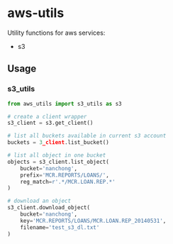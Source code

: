 # aws-utils

Utility functions for aws services:

- s3

## Usage

### s3_utils
```python
from aws_utils import s3_utils as s3

# create a client wrapper
s3_client = s3.get_client()

# list all buckets available in current s3 account
buckets = 3_client.list_bucket()

# list all object in one bucket
objects = s3_client.list_object(
    bucket='nanchong',
    prefix='MCR.REPORTS/LOANS/',
    reg_match=r'.*/MCR.LOAN.REP.*'
)

# download an object
s3_client.download_object(
    bucket='nanchong',
    key='MCR.REPORTS/LOANS/MCR.LOAN.REP_20140531',
    filename='test_s3_dl.txt'
)
```